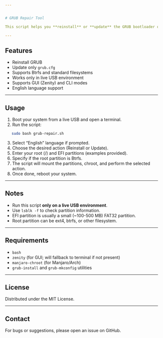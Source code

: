 ```yaml
---


# GRUB Repair Tool

This script helps you **reinstall** or **update** the GRUB bootloader on Manjaro or Arch-based systems from a live USB environment.

---
```


## Features

- Reinstall GRUB  
- Update only `grub.cfg`  
- Supports Btrfs and standard filesystems  
- Works only in live USB environment  
- Supports GUI (Zenity) and CLI modes  
- English language support

---

## Usage

1. Boot your system from a live USB and open a terminal.  
2. Run the script:  
```bash
   sudo bash grub-repair.sh
````

3. Select “English” language if prompted.
4. Choose the desired action (Reinstall or Update).
5. Enter your root (/) and EFI partitions (examples provided).
6. Specify if the root partition is Btrfs.
7. The script will mount the partitions, chroot, and perform the selected action.
8. Once done, reboot your system.

---

## Notes

* Run this script **only on a live USB environment**.
* Use `lsblk -f` to check partition information.
* EFI partition is usually a small (\~100-500 MB) FAT32 partition.
* Root partition can be ext4, btrfs, or other filesystem.

---

## Requirements

* `bash`
* `zenity` (for GUI; will fallback to terminal if not present)
* `manjaro-chroot` (for Manjaro/Arch)
* `grub-install` and `grub-mkconfig` utilities

---

## License

Distributed under the MIT License.

---

## Contact

For bugs or suggestions, please open an issue on GitHub.
